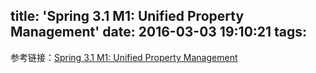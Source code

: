 title: 'Spring 3.1 M1: Unified Property Management'
date: 2016-03-03 19:10:21
tags:
---

参考链接：[Spring 3.1 M1: Unified Property Management](http://spring.io/blog/2011/02/15/spring-3-1-m1-unified-property-management/)
